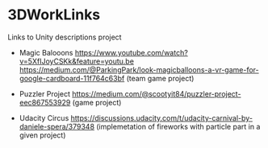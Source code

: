# 3DWorkLinks
Links to Unity descriptions project

- Magic Balooons
https://www.youtube.com/watch?v=5XfIJoyCSKk&feature=youtu.be
https://medium.com/@ParkingPark/look-magicballoons-a-vr-game-for-google-cardboard-11f764c63bf
(team game project)

- Puzzler Project
https://medium.com/@scootyit84/puzzler-project-eec867553929
(game project)

- Udacity Circus
https://discussions.udacity.com/t/udacity-carnival-by-daniele-spera/379348
(implemetation of fireworks with particle part in a given project)
